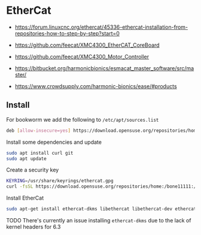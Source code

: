 # EtherCat

  * https://forum.linuxcnc.org/ethercat/45336-ethercat-installation-from-repositories-how-to-step-by-step?start=0

  * https://github.com/feecat/XMC4300_EtherCAT_CoreBoard
  * https://github.com/feecat/XMC4300_Motor_Controller
  * https://bitbucket.org/harmonicbionics/esmacat_master_software/src/master/
  * https://www.crowdsupply.com/harmonic-bionics/ease/#products

## Install

For bookworm we add the following to `/etc/apt/sources.list`
```sh
deb [allow-insecure=yes] https://download.opensuse.org/repositories/home:/bone11111:/branches:/science:/EtherLab/Debian_Testing/ ./
```

Install some dependencies and update
```sh
sudo apt install curl git
sudo apt update
```

Create a security key
```sh
KEYRING=/usr/share/keyrings/ethercat.gpg
curl -fsSL https://download.opensuse.org/repositories/home:/bone11111:/branches:/science:/EtherLab/Debian_Testing/Release.key | gpg --dearmor | sudo tee "$KEYRING" >/dev/null
```

Install EtherCat
```sh
sudo apt-get install ethercat-dkms libethercat libethercat-dev ethercat-master
```

TODO There's currently an issue installing `ethercat-dkms` due to the lack of kernel headers for 6.3
